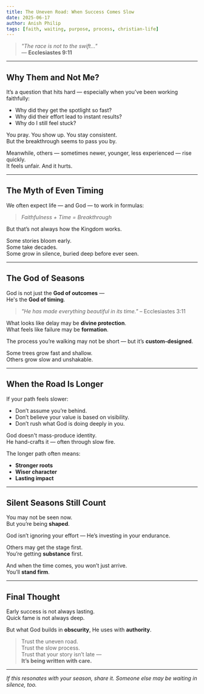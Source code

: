 ```yaml
---
title: The Uneven Road: When Success Comes Slow
date: 2025-06-17
author: Anish Philip
tags: [faith, waiting, purpose, process, christian-life]
---
```


> _"The race is not to the swift..."_  
> — **Ecclesiastes 9:11**

---

## Why Them and Not Me?

It’s a question that hits hard — especially when you’ve been working faithfully:

- Why did they get the spotlight so fast?
- Why did their effort lead to instant results?
- Why do I still feel stuck?

You pray. You show up. You stay consistent.  
But the breakthrough seems to pass you by.

Meanwhile, others — sometimes newer, younger, less experienced — rise quickly.  
It feels unfair. And it hurts.

---

## The Myth of Even Timing

We often expect life — and God — to work in formulas:

> _Faithfulness + Time = Breakthrough_

But that’s not always how the Kingdom works.

Some stories bloom early.  
Some take decades.  
Some grow in silence, buried deep before ever seen.

---

## The God of Seasons

God is not just the **God of outcomes** —  
He's the **God of timing**.

> _"He has made everything beautiful in its time."_ – Ecclesiastes 3:11

What looks like delay may be **divine protection**.  
What feels like failure may be **formation**.

The process you’re walking may not be short — but it’s **custom-designed**.

Some trees grow fast and shallow.  
Others grow slow and unshakable.

---

## When the Road Is Longer

If your path feels slower:

- Don’t assume you’re behind.
- Don’t believe your value is based on visibility.
- Don’t rush what God is doing deeply in you.

God doesn't mass-produce identity.  
He hand-crafts it — often through slow fire.

The longer path often means:

- **Stronger roots**
- **Wiser character**
- **Lasting impact**

---

## Silent Seasons Still Count

You may not be seen now.  
But you’re being **shaped**.

God isn’t ignoring your effort — He’s investing in your endurance.

Others may get the stage first.  
You’re getting **substance** first.

And when the time comes, you won’t just arrive.  
You’ll **stand firm**.

---

## Final Thought

Early success is not always lasting.  
Quick fame is not always deep.

But what God builds in **obscurity**, He uses with **authority**.

> Trust the uneven road.  
> Trust the slow process.  
> Trust that your story isn’t late —  
> **It’s being written with care.**

---

*If this resonates with your season, share it. Someone else may be waiting in silence, too.*
